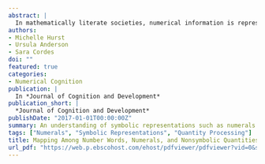 ```yaml
---
abstract: |
  In mathematically literate societies, numerical information is represented in 3 distinct codes: a verbal code (i.e., number words); a digital, symbolic code (e.g., Arabic numerals); and an analogical code (i.e., quantities; Dehaene, 1992). To communicate effectively using these numerical codes, our understanding of number must involve an understanding of each representation as well as how they map to other representations. In the current study, we looked at 3- and 4-year-old children’s understanding of Arabic numerals in relation to both quantities and number words. The results suggest that the mapping between quantities and numerals is more difficult than the mapping between numerals and number words and between number words and quantities. Thus, we compared 2 competing models designed to investigate how children represent the meanings of Arabic numbers—whether numerals are mapped directly to the quantities they represent or instead if numerals are mapped to quantities indirectly via a direct mapping to number words. We found support for the latter suggesting that children may first map numerals to number words (another symbolic representation) and only through this mapping are numerals subsequently tied to the quantities they represent. In addition, unlike both mappings involving quantity, the mapping between the 2 symbolic representations of number (numerals and number words) was not set-size-dependent, therefore providing further evidence that children may map symbols to other symbols in the absence of a quantity referent. Together, the results provide new insight into the important processes involved in how children acquire an understanding of symbolic representations of number.
authors:
- Michelle Hurst
- Ursula Anderson
- Sara Cordes
doi: ""
featured: true
categories:
- Numerical Cognition
publication: |
  In *Journal of Cognition and Development*
publication_short: |
  *Journal of Cognition and Development*
publishDate: "2017-01-01T00:00:00Z"
summary: An understanding of symbolic representations such as numerals may be done via mapping numerals onto words rather than the quantities they represent.
tags: ["Numerals", "Symbolic Representations", "Quantity Processing"]
title: Mapping Among Number Words, Numerals, and Nonsymbolic Quantities in Preschoolers
url_pdf: "https://web.p.ebscohost.com/ehost/pdfviewer/pdfviewer?vid=0&sid=a88db770-b9f1-438f-bc00-03a547099db6%40redis"
---
```

